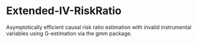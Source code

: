 # Extended-IV-RiskRatio
Asymptotically efficient causal risk ratio estimation with invalid instrumental variables using G-estimation via the gmm package.
